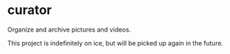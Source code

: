 # curator
Organize and archive pictures and videos.

This project is indefinitely on ice, but will be picked up again in the future.
